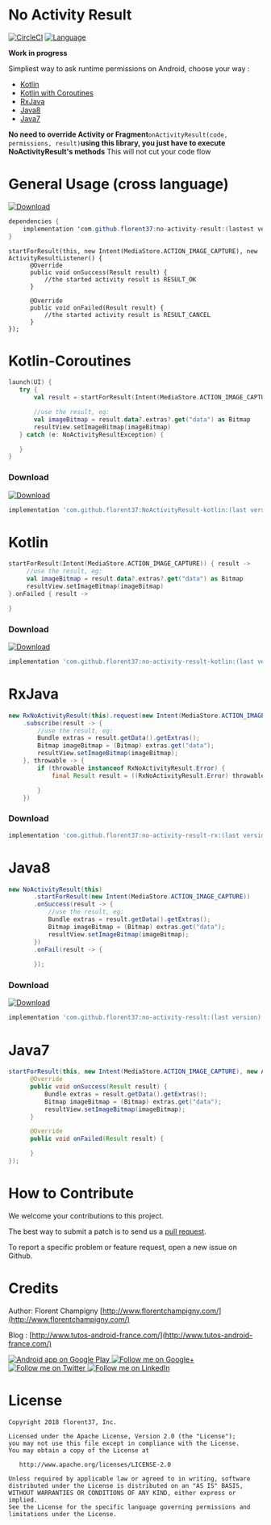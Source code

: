 No Activity Result
===================

[![CircleCI](https://circleci.com/gh/florent37/NoActivityResult/tree/master.svg?style=svg)](https://circleci.com/gh/florent37/NoActivityResult/tree/master)
[![Language](https://img.shields.io/badge/compatible-java%20%7C%20kotlin%20%7C%20rx-brightgreen.svg)](https://www.github.com/florent37/NoActivityResult)

**Work in progress**

Simpliest way to ask runtime permissions on Android, choose your way : 
- [Kotlin](https://github.com/florent37/NoActivityResult#kotlin)
- [Kotlin with Coroutines](https://github.com/florent37/NoActivityResult#kotlin-coroutines)
- [RxJava](https://github.com/florent37/NoActivityResult#rxjava)
- [Java8](https://github.com/florent37/NoActivityResult#java8)
- [Java7](https://github.com/florent37/NoActivityResult#java7)

**No need to override Activity or Fragment**`onActivityResult(code, permissions, result)`**using this library, you just have to execute NoActivityResult's methods** 
This will not cut your code flow

# General Usage (cross language)

[ ![Download](https://api.bintray.com/packages/florent37/maven/no-activity-result/images/download.svg) ](https://bintray.com/florent37/maven/no-activity-result/)
```java
dependencies {
    implementation 'com.github.florent37:no-activity-result:(lastest version)'
}
```

```
startForResult(this, new Intent(MediaStore.ACTION_IMAGE_CAPTURE), new ActivityResultListener() {
      @Override
      public void onSuccess(Result result) {
          //the started activity result is RESULT_OK
      }

      @Override
      public void onFailed(Result result) {
          //the started activity result is RESULT_CANCEL
      }
});
```

# Kotlin-Coroutines

```kotlin
launch(UI) {
   try {
       val result = startForResult(Intent(MediaStore.ACTION_IMAGE_CAPTURE))

       //use the result, eg:
       val imageBitmap = result.data?.extras?.get("data") as Bitmap
       resultView.setImageBitmap(imageBitmap)
   } catch (e: NoActivityResultException) {

   }
}
```

### Download 

[ ![Download](https://api.bintray.com/packages/florent37/maven/no-activity-result/images/download.svg) ](https://bintray.com/florent37/maven/no-activity-result/)
```groovy
implementation 'com.github.florent37:NoActivityResult-kotlin:(last version)'
```

# Kotlin

```kotlin
startForResult(Intent(MediaStore.ACTION_IMAGE_CAPTURE)) { result ->
     //use the result, eg:
     val imageBitmap = result.data?.extras?.get("data") as Bitmap
     resultView.setImageBitmap(imageBitmap)
}.onFailed { result ->

}
```

### Download 

[ ![Download](https://api.bintray.com/packages/florent37/maven/no-activity-result/images/download.svg) ](https://bintray.com/florent37/maven/no-activity-result/)
```groovy
implementation 'com.github.florent37:no-activity-result-kotlin:(last version)'
```

# RxJava

```java
new RxNoActivityResult(this).request(new Intent(MediaStore.ACTION_IMAGE_CAPTURE)))
    .subscribe(result -> {
        //use the result, eg:
        Bundle extras = result.getData().getExtras();
        Bitmap imageBitmap = (Bitmap) extras.get("data");
        resultView.setImageBitmap(imageBitmap);
    }, throwable -> {
        if (throwable instanceof RxNoActivityResult.Error) {
            final Result result = ((RxNoActivityResult.Error) throwable).getResult();

        }
    })
```

### Download 
```groovy
implementation 'com.github.florent37:no-activity-result-rx:(last version)'
```

# Java8

```java
new NoActivityResult(this)
       .startForResult(new Intent(MediaStore.ACTION_IMAGE_CAPTURE))
       .onSuccess(result -> {
           //use the result, eg:
           Bundle extras = result.getData().getExtras();
           Bitmap imageBitmap = (Bitmap) extras.get("data");
           resultView.setImageBitmap(imageBitmap);
       })
       .onFail(result -> {
            
       });
```

### Download
 
[ ![Download](https://api.bintray.com/packages/florent37/maven/no-activity-result/images/download.svg) ](https://bintray.com/florent37/maven/no-activity-result/)
```groovy
implementation 'com.github.florent37:no-activity-result:(last version)'
```
 
# Java7

```java
startForResult(this, new Intent(MediaStore.ACTION_IMAGE_CAPTURE), new ActivityResultListener() {
      @Override
      public void onSuccess(Result result) {
          Bundle extras = result.getData().getExtras();
          Bitmap imageBitmap = (Bitmap) extras.get("data");
          resultView.setImageBitmap(imageBitmap);
      }

      @Override
      public void onFailed(Result result) {

      }
});
```

# How to Contribute

We welcome your contributions to this project. 

The best way to submit a patch is to send us a [pull request](https://help.github.com/articles/about-pull-requests/). 

To report a specific problem or feature request, open a new issue on Github. 

# Credits

Author: Florent Champigny [http://www.florentchampigny.com/](http://www.florentchampigny.com/)

Blog : [http://www.tutos-android-france.com/](http://www.tutos-android-france.com/)

<a href="https://goo.gl/WXW8Dc">
  <img alt="Android app on Google Play" src="https://developer.android.com/images/brand/en_app_rgb_wo_45.png" />
</a>

<a href="https://plus.google.com/+florentchampigny">
  <img alt="Follow me on Google+"
       src="https://raw.githubusercontent.com/florent37/DaVinci/master/mobile/src/main/res/drawable-hdpi/gplus.png" />
</a>
<a href="https://twitter.com/florent_champ">
  <img alt="Follow me on Twitter"
       src="https://raw.githubusercontent.com/florent37/DaVinci/master/mobile/src/main/res/drawable-hdpi/twitter.png" />
</a>
<a href="https://www.linkedin.com/in/florentchampigny">
  <img alt="Follow me on LinkedIn"
       src="https://raw.githubusercontent.com/florent37/DaVinci/master/mobile/src/main/res/drawable-hdpi/linkedin.png" />
</a>

# License

    Copyright 2018 florent37, Inc.

    Licensed under the Apache License, Version 2.0 (the "License");
    you may not use this file except in compliance with the License.
    You may obtain a copy of the License at

       http://www.apache.org/licenses/LICENSE-2.0

    Unless required by applicable law or agreed to in writing, software
    distributed under the License is distributed on an "AS IS" BASIS,
    WITHOUT WARRANTIES OR CONDITIONS OF ANY KIND, either express or implied.
    See the License for the specific language governing permissions and
    limitations under the License.

